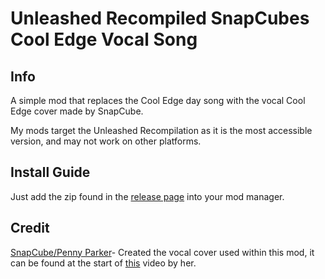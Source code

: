 # Unleashed Recompiled SnapCubes Cool Edge Vocal Song

## Info
A simple mod that replaces the Cool Edge day song with the vocal Cool Edge cover made by SnapCube.

My mods target the Unleashed Recompilation as it is the most accessible version, and may not work on other platforms.

## Install Guide
Just add the zip found in the [release page](https://github.com/NaomiTheAshenOne/Unleashed-Recompiled-Cool-Edge-Vocal-Song/releases/download/1.0/SnapCube.Cool.Edge.zip) into your mod manager.

## Credit
[SnapCube/Penny Parker](https://www.youtube.com/@SnapCube)- Created the vocal cover used within this mod, it can be found at the start of [this](https://youtu.be/QM1heXqBacc?si=NRqUQUzSxm9DEQg5) video by her.
